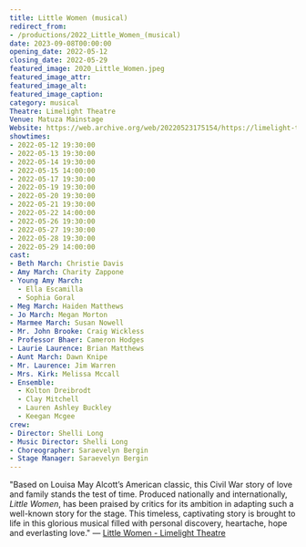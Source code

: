 ```yaml
---
title: Little Women (musical)
redirect_from:
- /productions/2022_Little_Women_(musical)
date: 2023-09-08T00:00:00
opening_date: 2022-05-12
closing_date: 2022-05-29
featured_image: 2020_Little_Women.jpeg
featured_image_attr:
featured_image_alt:
featured_image_caption:
category: musical
Theatre: Limelight Theatre
Venue: Matuza Mainstage
Website: https://web.archive.org/web/20220523175154/https://limelight-theatre.org/little-women/
showtimes:
- 2022-05-12 19:30:00
- 2022-05-13 19:30:00
- 2022-05-14 19:30:00
- 2022-05-15 14:00:00
- 2022-05-17 19:30:00
- 2022-05-19 19:30:00
- 2022-05-20 19:30:00
- 2022-05-21 19:30:00
- 2022-05-22 14:00:00
- 2022-05-26 19:30:00
- 2022-05-27 19:30:00
- 2022-05-28 19:30:00
- 2022-05-29 14:00:00
cast:
- Beth March: Christie Davis
- Amy March: Charity Zappone
- Young Amy March:
  - Ella Escamilla
  - Sophia Goral
- Meg March: Haiden Matthews
- Jo March: Megan Morton
- Marmee March: Susan Nowell
- Mr. John Brooke: Craig Wickless
- Professor Bhaer: Cameron Hodges
- Laurie Laurence: Brian Matthews
- Aunt March: Dawn Knipe
- Mr. Laurence: Jim Warren
- Mrs. Kirk: Melissa Mccall
- Ensemble:
  - Kolton Dreibrodt
  - Clay Mitchell
  - Lauren Ashley Buckley
  - Keegan Mcgee
crew:
- Director: Shelli Long
- Music Director: Shelli Long
- Choreographer: Saraevelyn Bergin
- Stage Manager: Saraevelyn Bergin
---
```

"Based on Louisa May Alcott’s American classic, this Civil War story of love and family stands the test of time. Produced nationally and internationally, *Little Women*, has been praised by critics for its ambition in adapting such a well-known story for the stage. This timeless, captivating story is brought to life in this glorious musical filled with personal discovery, heartache, hope and everlasting love." — [Little Women - Limelight Theatre](https://web.archive.org/web/20220523175154/https://limelight-theatre.org/little-women/)
